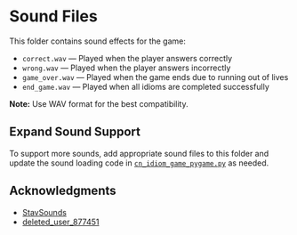 # Sound Files

This folder contains sound effects for the game:

- `correct.wav` — Played when the player answers correctly
- `wrong.wav` — Played when the player answers incorrectly
- `game_over.wav` — Played when the game ends due to running out of lives
- `end_game.wav` — Played when all idioms are completed successfully

**Note:** Use WAV format for the best compatibility.

## Expand Sound Support

To support more sounds, add appropriate sound files to this folder and update the sound loading code in [`cn_idiom_game_pygame.py`](../../cn_idiom_game_pygame.py) as needed.

## Acknowledgments

- [StavSounds](https://freesound.org/people/StavSounds/)
- [deleted_user_877451](https://freesound.org/people/deleted_user_877451/)